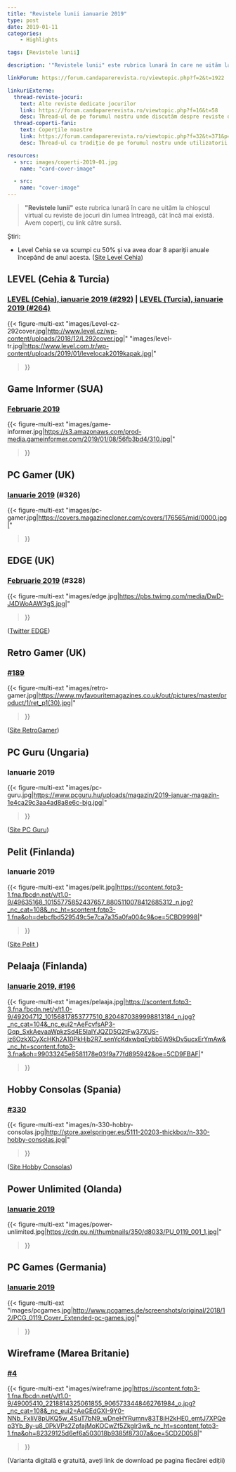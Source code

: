 ```yaml
---
title: "Revistele lunii ianuarie 2019"
type: post
date: 2019-01-11
categories:
    - Highlights

tags: [Revistele lunii]

description: '"Revistele lunii" este rubrica lunară în care ne uităm la chioșcul virtual cu reviste de jocuri din lumea întreagă, cât încă mai există. Avem coperți, cu link către sursă.'

linkForum: https://forum.candaparerevista.ro/viewtopic.php?f=2&t=1922

linkuriExterne:
  thread-reviste-jocuri:
    text: Alte reviste dedicate jocurilor
    link: https://forum.candaparerevista.ro/viewtopic.php?f=16&t=58
    desc: Thread-ul de pe forumul nostru unde discutăm despre reviste de jocuri
  thread-coperti-fani:
    text: Coperțile noastre
    link: https://forum.candaparerevista.ro/viewtopic.php?f=32&t=371&p=7346
    desc: Thread-ul cu tradiție de pe forumul nostru unde utilizatorii își creează propriile coperți de reviste

resources:
  - src: images/coperti-2019-01.jpg
    name: "card-cover-image"

  - src:
    name: "cover-image"
---
```


> **"Revistele lunii"** este rubrica lunară în care ne uităm la chioșcul virtual cu reviste de jocuri din lumea întreagă, cât încă mai există. Avem coperți, cu link către sursă.

Știri:

* Level Cehia se va scumpi cu 50% și va avea doar 8 apariții anuale începând de anul acesta. ([Site Level Cehia](http://www.level.cz/starsi-cisla/level-292/))

## LEVEL (Cehia & Turcia)

### [LEVEL (Cehia), ianuarie 2019 (#292)](http://www.level.cz/starsi-cisla/level-292/) | [LEVEL (Turcia), ianuarie 2019 (#264)](https://www.level.com.tr/haber/level-ocak-264-sayisi-bayilerde.html)

{{< figure-multi-ext
    "images/Level-cz-292cover.jpg|http://www.level.cz/wp-content/uploads/2018/12/L292cover.jpg|"
    "images/level-tr.jpg|https://www.level.com.tr/wp-content/uploads/2019/01/levelocak2019kapak.jpg|"
>}}

## Game Informer (SUA)

### [Februarie 2019](https://www.gameinformer.com/cover-reveal/2019/01/08/february-cover-revealed-sekiro-shadows-die-twice)

{{< figure-multi-ext
    "images/game-informer.jpg|https://s3.amazonaws.com/prod-media.gameinformer.com/2019/01/08/56fb3bd4/310.jpg|"
>}}

## PC Gamer (UK)

### [Ianuarie 2019](https://www.pcgamer.com/pc-gamer-uk-january-issue-atlas/) (#326)

{{< figure-multi-ext
    "images/pc-gamer.jpg|https://covers.magazinecloner.com/covers/176565/mid/0000.jpg|"
>}}

## EDGE (UK)

### [Februarie 2019](https://www.myfavouritemagazines.co.uk/gaming/edge-magazine-back-issues/edge-february-2019-issue-328/) (#328)

{{< figure-multi-ext
    "images/edge.jpg|https://pbs.twimg.com/media/DwD-J4DWoAAW3gS.jpg|"
>}}

([Twitter EDGE](https://twitter.com/edgeonline/))

## Retro Gamer (UK)

### [#189](https://www.myfavouritemagazines.co.uk/retro-gamer-print-back-issues/retro-gamer-issue-189/)

{{< figure-multi-ext
    "images/retro-gamer.jpg|https://www.myfavouritemagazines.co.uk/out/pictures/master/product/1/ret_p1(30).jpg|"
>}}

([Site RetroGamer](https://www.retrogamer.net/))

## PC Guru (Ungaria)

### Ianuarie 2019

{{< figure-multi-ext
    "images/pc-guru.jpg|https://www.pcguru.hu/uploads/magazin/2019-januar-magazin-1e4ca29c3aa4ad8a8e6c-big.jpg|"
>}}

([Site PC Guru](https://www.pcguru.hu/magazin))

## Pelit (Finlanda)

### Ianuarie 2019

{{< figure-multi-ext
    "images/pelit.jpg|https://scontent.fotp3-1.fna.fbcdn.net/v/t1.0-9/49635168_10155775852437657_8805110078412685312_n.jpg?_nc_cat=108&_nc_ht=scontent.fotp3-1.fna&oh=debcfbd529549c5e7ca7a35a0fa004c9&oe=5CBD9998|"
>}}

([Site Pelit ](https://www.pelit.fi/))

## Pelaaja (Finlanda)

### [Ianuarie 2019, #196](https://www.pelaajalehti.com/lehdet/tammikuun-pelaaja-kaupoissa)

{{< figure-multi-ext
    "images/pelaaja.jpg|https://scontent.fotp3-3.fna.fbcdn.net/v/t1.0-9/49204712_10156817853777510_8204870389998813184_n.jpg?_nc_cat=104&_nc_eui2=AeFcvfsAP3-Gqp_SxkAevaaWpkzSd4E5IalYJQZD5G2tFw37XUS-jz6OzkXCyXcHKh2A10PkHjb2R7_senYcKdxwbqEybb5W9kDv5ucxErYmAw&_nc_ht=scontent.fotp3-3.fna&oh=99033245e8581178e03f9a77fd895942&oe=5CD9FBAF|"
>}}

## Hobby Consolas (Spania)

### [#330](http://store.axelspringer.es/n-330-hobby-consolas.html)

{{< figure-multi-ext
    "images/n-330-hobby-consolas.jpg|http://store.axelspringer.es/5111-20203-thickbox/n-330-hobby-consolas.jpg|"
>}}

([Site Hobby Consolas](https://www.hobbyconsolas.com/))


## Power Unlimited (Olanda)

### [Ianuarie 2019](https://www.pu.nl/magazine/edities/power-unlimited-2019-1)

{{< figure-multi-ext
    "images/power-unlimited.jpg|https://cdn.pu.nl/thumbnails/350/d8033/PU_0119_001_1.jpg|"
>}}

## PC Games (Germania)

### [Ianuarie 2019](http://www.pcgames.de/PC-Games-Brands-19921/News/01-19-Rage-2-Hitvorschau-2019-Resident-Evil-2-1272006/)

{{< figure-multi-ext
    "images/pcgames.jpg|http://www.pcgames.de/screenshots/original/2018/12/PCG_0119_Cover_Extended-pc-games.jpg|"
>}}

## Wireframe (Marea Britanie)

### [#4](https://wireframe.raspberrypi.org/features/out-now-a-very-special-wireframe-4)

{{< figure-multi-ext
    "images/wireframe.jpg|https://scontent.fotp3-1.fna.fbcdn.net/v/t1.0-9/49005410_2218814325061855_9065733448462761984_o.jpg?_nc_cat=108&_nc_eui2=AeGEdGXI-9Y0-NNb_FxIiV8pUKQ5w_4SuT7bN9_wDneHYRumnv83T8iH2kHE0_emtJ7XPQep3Yb_8y-u8_0PkVPs2ZpfajMoKOCwZf5Zkglr3w&_nc_ht=scontent.fotp3-1.fna&oh=82329125d6ef6a503018b9385f87307a&oe=5CD2D058|"
>}}

(Varianta digitală e gratuită, aveți link de download pe pagina fiecărei ediții)